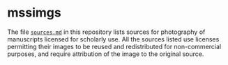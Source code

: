 # mssimgs #

The file [`sources.md`](https://github.com/neelsmith/mssimgs/blob/master/sources.md) in this repository lists sources for photography of manuscripts licensed for scholarly use.  All the sources listed use licenses permitting their images to be reused and redistributed for non-commercial purposes, and require attribution of the image to the original source.  

